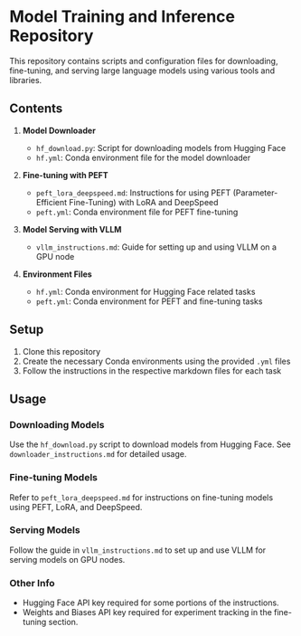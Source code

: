 # Model Training and Inference Repository

This repository contains scripts and configuration files for downloading, fine-tuning, and serving large language models using various tools and libraries.

## Contents

1. **Model Downloader**
   - `hf_download.py`: Script for downloading models from Hugging Face
   - `hf.yml`: Conda environment file for the model downloader

2. **Fine-tuning with PEFT**
   - `peft_lora_deepspeed.md`: Instructions for using PEFT (Parameter-Efficient Fine-Tuning) with LoRA and DeepSpeed
   - `peft.yml`: Conda environment file for PEFT fine-tuning

3. **Model Serving with VLLM**
   - `vllm_instructions.md`: Guide for setting up and using VLLM on a GPU node

4. **Environment Files**
   - `hf.yml`: Conda environment for Hugging Face related tasks
   - `peft.yml`: Conda environment for PEFT and fine-tuning tasks

## Setup

1. Clone this repository
2. Create the necessary Conda environments using the provided `.yml` files
3. Follow the instructions in the respective markdown files for each task

## Usage

### Downloading Models
Use the `hf_download.py` script to download models from Hugging Face. See `downloader_instructions.md` for detailed usage.

### Fine-tuning Models
Refer to `peft_lora_deepspeed.md` for instructions on fine-tuning models using PEFT, LoRA, and DeepSpeed.

### Serving Models
Follow the guide in `vllm_instructions.md` to set up and use VLLM for serving models on GPU nodes.

### Other Info 
 - Hugging Face API key required for some portions of the instructions.
 - Weights and Biases API key required for experiment tracking in the fine-tuning section.
